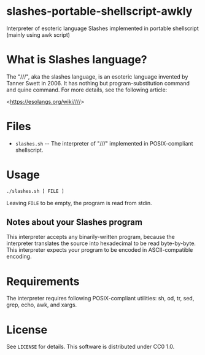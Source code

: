 # slashes-portable-shellscript-awkly
Interpreter of esoteric language Slashes implemented in portable shellscript (mainly using awk script) 

# What is Slashes language?
The "///", aka the slashes language, is an esoteric language
invented by Tanner Swett in 2006. It has nothing but program-substitution command
and quine command.
For more details, see the following article:

<<https://esolangs.org/wiki////>>

# Files
* `slashes.sh` -- The interpreter of "///" implemented in POSIX-compliant shellscript.

# Usage
```sh
./slashes.sh [ FILE ]
```

Leaving `FILE` to be empty, the program is read
from stdin.

## Notes about your Slashes program
This interpreter accepts any binarily-written program, because
the interpreter translates the source into hexadecimal to be read
byte-by-byte.
This interpreter expects your program to be encoded in
ASCII-compatible encoding.

# Requirements
The interpreter requires following POSIX-compliant utilities:
sh, od, tr, sed, grep, echo, awk, and xargs.

# License
See `LICENSE` for details. This software is distributed under CC0 1.0.
